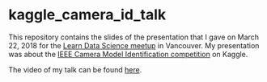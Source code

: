 # kaggle_camera_id_talk

This repository contains the slides of the presentation that I gave on March 22, 2018 for the <a href="https://www.meetup.com/LearnDataScience/">Learn Data Science meetup</a> in Vancouver. My presentation was about the <a href="https://www.kaggle.com/c/sp-society-camera-model-identification">IEEE Camera Model Identification competition</a> on Kaggle.

The video of my talk can be found <a href="https://www.youtube.com/watch?v=tCG8dTLazF0">here</a>.
